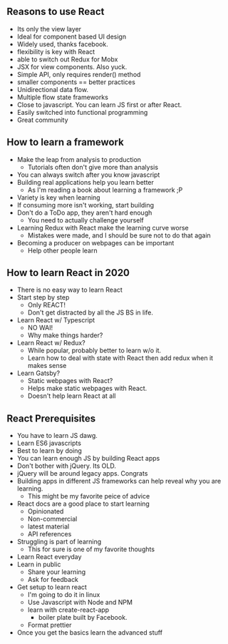 ## Reasons to use React
- Its only the view layer
- Ideal for component based UI design
- Widely used, thanks facebook. 
- flexibility is key with React
- able to switch out Redux for Mobx
- JSX for view components. Also yuck.
- Simple API, only requires render() method
- smaller components == better practices
- Unidirectional data flow. 
- Multiple flow state frameworks
- Close to javascript. You can learn JS first or after React. 
- Easily switched into functional programming
- Great community

## How to learn a framework
- Make the leap from analysis to production
  - Tutorials often don't give more than analysis
- You can always switch after you know javascript
- Building real applications help you learn better
  - As I'm reading a book about learning a framework ;P
- Variety is key when learning
- If consuming more isn't working, start building
- Don't do a ToDo app, they aren't hard enough
  - You need to actually challenge yourself
- Learning Redux with React make the learning curve worse
  - Mistakes were made, and I should be sure not to do that again
- Becoming a producer on webpages can be important
  - Help other people learn

## How to learn React in 2020
- There is no easy way to learn React
- Start step by step
  - Only REACT!
  - Don't get distracted by all the JS BS in life. 
- Learn React w/ Typescript
  - NO WAI!
  - Why make things harder?
- Learn React w/ Redux?
  - While popular, probably better to learn w/o it.
  - Learn how to deal with state with React then add redux when it makes sense
- Learn Gatsby?
  - Static webpages with React?
  - Helps make static webpages with React. 
  - Doesn't help learn React at all

## React Prerequisites
- You have to learn JS dawg.
- Learn ES6 javascripts
- Best to learn by doing
- You can learn enough JS by building React apps
- Don't bother with jQuery. Its OLD.
- jQuery will be around legacy apps. Congrats
- Building apps in different JS frameworks can help reveal why you are learning.
  - This might be my favorite peice of advice
- React docs are a good place to start learning
  - Opinionated
  - Non-commercial
  - latest material
  - API references
- Struggling is part of learning
  - This for sure is one of my favorite thoughts
- Learn React everyday
- Learn in public
  - Share your learning
  - Ask for feedback
- Get setup to learn react
  - I'm going to do it in linux
  - Use Javascript with Node and NPM
  - learn with create-react-app 
    - boiler plate built by Facebook. 
  - Format prettier
- Once you get the basics learn the advanced stuff
